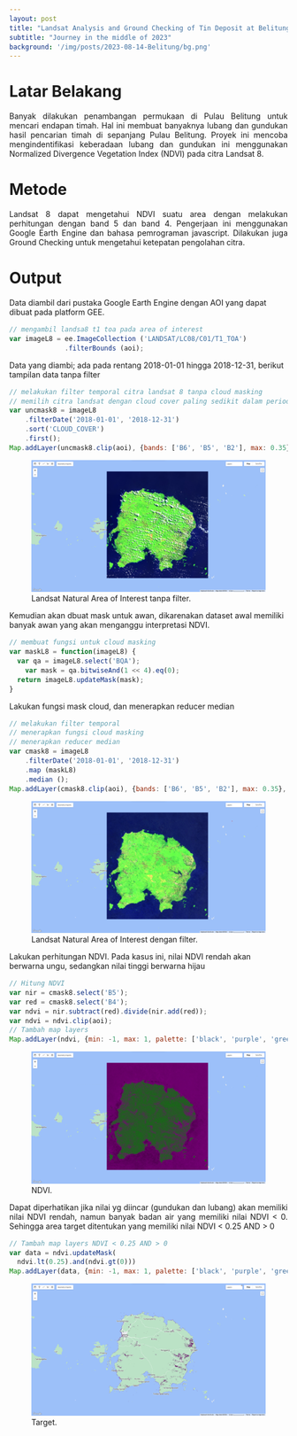 ```yaml
---
layout: post
title: "Landsat Analysis and Ground Checking of Tin Deposit at Belitung Island, Indonesia"
subtitle: "Journey in the middle of 2023"
background: '/img/posts/2023-08-14-Belitung/bg.png'
---
```


# Latar Belakang
<p style="text-align:justify">Banyak dilakukan penambangan permukaan di Pulau Belitung untuk mencari endapan timah. Hal ini membuat banyaknya lubang dan gundukan hasil pencarian timah di sepanjang Pulau Belitung. Proyek ini mencoba mengindentifikasi keberadaan lubang dan gundukan ini menggunakan Normalized Divergence Vegetation Index (NDVI) pada citra Landsat 8.</p>

# Metode
<p style="text-align:justify">Landsat 8 dapat mengetahui NDVI suatu area dengan melakukan perhitungan dengan band 5 dan band 4. Pengerjaan ini menggunakan Google Earth Engine dan bahasa pemrograman javascript. Dilakukan juga Ground Checking untuk mengetahui ketepatan pengolahan citra.</p>

# Output

Data diambil dari pustaka Google Earth Engine dengan AOI yang dapat dibuat pada platform GEE. 

```javascript
// mengambil landsa8 t1 toa pada area of interest
var imageL8 = ee.ImageCollection ('LANDSAT/LC08/C01/T1_TOA')
              .filterBounds (aoi);
```

Data yang diambi; ada pada rentang 2018-01-01 hingga 2018-12-31, berikut tampilan data tanpa filter
```javascript
// melakukan filter temporal citra landsat 8 tanpa cloud masking
// memilih citra landsat dengan cloud cover paling sedikit dalam periode yang ditentukan
var uncmask8 = imageL8    
    .filterDate('2018-01-01', '2018-12-31')
    .sort('CLOUD_COVER')
    .first();
Map.addLayer(uncmask8.clip(aoi), {bands: ['B6', 'B5', 'B2'], max: 0.35}, 'Citra Tanpa Cloud Masking');
```
<figure>
    <img src="/img/posts/2023-08-14-Belitung/aoi_tanpa_masking.png"
         alt="Landsat Natural Area of Interest tanpa Filter">
    <span class="caption text-muted">Landsat Natural Area of Interest tanpa filter.</span>
</figure>

Kemudian akan dbuat mask untuk awan, dikarenakan dataset awal memiliki banyak awan yang akan menganggu interpretasi NDVI.
```javascript
// membuat fungsi untuk cloud masking 
var maskL8 = function(imageL8) {
  var qa = imageL8.select('BQA');
    var mask = qa.bitwiseAnd(1 << 4).eq(0);
  return imageL8.updateMask(mask);
}
```

Lakukan fungsi mask cloud, dan menerapkan reducer median
```javascript
// melakukan filter temporal
// menerapkan fungsi cloud masking
// menerapkan reducer median
var cmask8 = imageL8
    .filterDate('2018-01-01', '2018-12-31')
    .map (maskL8)
    .median ();
Map.addLayer(cmask8.clip(aoi), {bands: ['B6', 'B5', 'B2'], max: 0.35}, 'Citra Hasil Cloud Masking');
```
<figure>
    <img src="/img/posts/2023-08-14-Belitung/aoi_masking.png"
         alt="Landsat Natural Area of Interest dengan filter">
    <span class="caption text-muted">Landsat Natural Area of Interest dengan filter.</span>
</figure>

Lakukan perhitungan NDVI. Pada kasus ini, nilai NDVI rendah akan berwarna ungu, sedangkan nilai tinggi berwarna hijau
```javascript
// Hitung NDVI 
var nir = cmask8.select('B5');
var red = cmask8.select('B4');
var ndvi = nir.subtract(red).divide(nir.add(red));
var ndvi = ndvi.clip(aoi);
// Tambah map layers
Map.addLayer(ndvi, {min: -1, max: 1, palette: ['black', 'purple', 'green']}, 'continuous NDVI',false);
```
<figure>
    <img src="/img/posts/2023-08-14-Belitung/ndvi.png"
         alt="NDVI">
    <span class="caption text-muted">NDVI.</span>
</figure>

<p style="text-align:justify">Dapat diperhatikan jika nilai yg diincar (gundukan dan lubang) akan memiliki nilai NDVI rendah, namun banyak badan air yang memiliki nilai NDVI < 0. Sehingga area target ditentukan yang memiliki nilai NDVI < 0.25 AND > 0 </p>

```javascript
// Tambah map layers NDVI < 0.25 AND > 0
var data = ndvi.updateMask(
  ndvi.lt(0.25).and(ndvi.gt(0)))
Map.addLayer(data, {min: -1, max: 1, palette: ['black', 'purple', 'green']}, 'ground NDVI',false);
```
<figure>
    <img src="/img/posts/2023-08-14-Belitung/target.png"
         alt="Target">
    <span class="caption text-muted">Target.</span>
</figure>